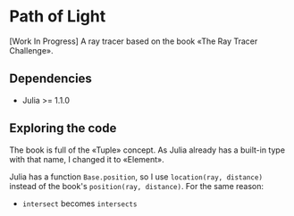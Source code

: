 # Path of Light

[Work In Progress] A ray tracer based on the book «The Ray Tracer Challenge».

## Dependencies

- Julia >= 1.1.0

## Exploring the code

The book is full of the «Tuple» concept. As Julia already has a built-in type
with that name, I changed it to «Element».

Julia has a function `Base.position`, so I use `location(ray, distance)`
instead of the book's `position(ray, distance)`.
For the same reason:
- `intersect` becomes `intersects`
